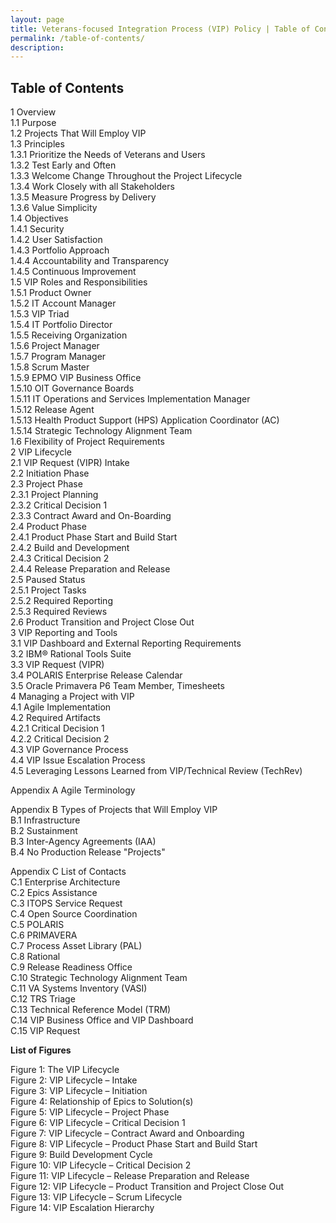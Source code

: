 ```yaml
---
layout: page
title: Veterans-focused Integration Process (VIP) Policy | Table of Contents
permalink: /table-of-contents/
description:
---
```


## Table of Contents

1        Overview  
1.1        Purpose  
1.2        Projects That Will Employ VIP  
1.3        Principles  
1.3.1        Prioritize the Needs of Veterans and Users  
1.3.2        Test Early and Often  
1.3.3        Welcome Change Throughout the Project Lifecycle  
1.3.4        Work Closely with all Stakeholders  
1.3.5        Measure Progress by Delivery  
1.3.6        Value Simplicity  
1.4        Objectives  
1.4.1        Security  
1.4.2        User Satisfaction  
1.4.3        Portfolio Approach  
1.4.4        Accountability and Transparency  
1.4.5        Continuous Improvement  
1.5        VIP Roles and Responsibilities  
1.5.1        Product Owner  
1.5.2        IT Account Manager  
1.5.3        VIP Triad  
1.5.4        IT Portfolio Director  
1.5.5        Receiving Organization  
1.5.6        Project Manager  
1.5.7        Program Manager  
1.5.8        Scrum Master  
1.5.9        EPMO VIP Business Office  
1.5.10        OIT Governance Boards  
1.5.11        IT Operations and Services Implementation Manager  
1.5.12        Release Agent  
1.5.13        Health Product Support (HPS) Application Coordinator (AC)  
1.5.14        Strategic Technology Alignment Team  
1.6        Flexibility of Project Requirements  
2        VIP Lifecycle  
2.1        VIP Request (VIPR) Intake  
2.2        Initiation Phase  
2.3        Project Phase  
2.3.1        Project Planning  
2.3.2        Critical Decision 1  
2.3.3        Contract Award and On-Boarding  
2.4        Product Phase  
2.4.1        Product Phase Start and Build Start  
2.4.2        Build and Development  
2.4.3        Critical Decision 2  
2.4.4        Release Preparation and Release  
2.5        Paused Status  
2.5.1        Project Tasks  
2.5.2        Required Reporting  
2.5.3        Required Reviews  
2.6        Product Transition and Project Close Out  
3        VIP Reporting and Tools  
3.1        VIP Dashboard and External Reporting Requirements  
3.2        IBM® Rational Tools Suite  
3.3        VIP Request (VIPR)  
3.4        POLARIS Enterprise Release Calendar  
3.5        Oracle Primavera P6 Team Member, Timesheets  
4        Managing a Project with VIP  
4.1        Agile Implementation  
4.2        Required Artifacts  
4.2.1        Critical Decision 1  
4.2.2        Critical Decision 2  
4.3        VIP Governance Process  
4.4        VIP Issue Escalation Process  
4.5        Leveraging Lessons Learned from VIP/Technical Review (TechRev)  

Appendix A        Agile Terminology  

Appendix B        Types of Projects that Will Employ VIP  
B.1        Infrastructure  
B.2        Sustainment  
B.3        Inter-Agency Agreements (IAA)  
B.4        No Production Release "Projects"  

Appendix C        List of Contacts  
C.1        Enterprise Architecture  
C.2        Epics Assistance  
C.3       ITOPS Service Request  
C.4        Open Source Coordination  
C.5        POLARIS  
C.6        PRIMAVERA  
C.7        Process Asset Library (PAL)  
C.8        Rational  
C.9        Release Readiness Office  
C.10        Strategic Technology Alignment Team  
C.11        VA Systems Inventory (VASI)  
C.12        TRS Triage  
C.13        Technical Reference Model (TRM)  
C.14        VIP Business Office and VIP Dashboard  
C.15        VIP Request  

**List of Figures**

Figure 1: The VIP Lifecycle  
Figure 2: VIP Lifecycle – Intake  
Figure 3: VIP Lifecycle – Initiation  
Figure 4: Relationship of Epics to Solution(s)  
Figure 5: VIP Lifecycle – Project Phase  
Figure 6: VIP Lifecycle – Critical Decision 1  
Figure 7: VIP Lifecycle – Contract Award and Onboarding  
Figure 8: VIP Lifecycle – Product Phase Start and Build Start  
Figure 9: Build Development Cycle  
Figure 10: VIP Lifecycle – Critical Decision 2  
Figure 11: VIP Lifecycle – Release Preparation and Release  
Figure 12: VIP Lifecycle – Product Transition and Project Close Out  
Figure 13: VIP Lifecycle – Scrum Lifecycle  
Figure 14: VIP Escalation Hierarchy
